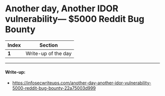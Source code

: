 # Another day, Another IDOR vulnerability— $5000 Reddit Bug Bounty

Index | Section
--- | ---
**1** | Write-up of the day

___


#### Write-up: 

* https://infosecwriteups.com/another-day-another-idor-vulnerability-5000-reddit-bug-bounty-22a75003d999
